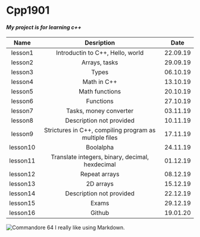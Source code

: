 # Cpp1901
#### ***My project is for learning c++*** 
|  Name    | Desription                                             |  Date    |
|:--------:|:------------------------------------------------------:|:--------:|
| lesson1  | Introductin to C++, Hello, world                       | 22.09.19 |
| lesson2  | Arrays, tasks                                          | 29.09.19 |
| lesson3  | Types                                                  | 06.10.19 |
| lesson4  | Math in C++                                            | 13.10.19 |
| lesson5  | Math functions                                         | 20.10.19 |
| lesson6  | Functions                                              | 27.10.19 |
| lesson7  | Tasks, money converter                                 | 03.11.19 |
| lesson8  | Description not provided                               | 10.11.19 |
| lesson9  | Strictures in C++, compiling program as multiple files | 17.11.19 |
| lesson10 | Boolalpha                                              | 24.11.19 |
| lesson11 | Translate integers, binary, decimal, hexdecimal        | 01.12.19 |
| lesson12 | Repeat arrays                                          | 08.12.19 |
| lesson13 | 2D arrays                                              | 15.12.19 |
| lesson14 | Description not provided                               | 22.12.19 |
| lesson15 | Exams                                                  | 29.12.19 |
| lesson16 | Github                                                 | 19.01.20 |




![Commandore 64](https://upload.wikimedia.org/wikipedia/commons/9/9d/Commodore64.jpg)
I really like using Markdown.
